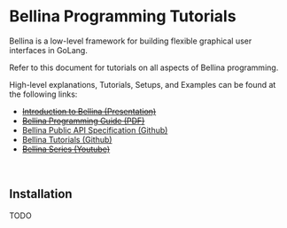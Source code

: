 # Bellina Programming Tutorials

Bellina is a low-level framework for building flexible graphical user interfaces in GoLang.

Refer to this document for tutorials on all aspects of Bellina programming.

High-level explanations, Tutorials, Setups, and Examples can be found at the following links:

 * ~~[Introduction to Bellina (Presentation)](https://todo.com/presentation)~~
 * ~~[Bellina Programming Guide (PDF)](https://todo.com/pdf)~~
 * [Bellina Public API Specification (Github)](https://github.com/amortaza/go-bellina)
 * [Bellina Tutorials (Github)](https://github.com/amortaza/go-bellina-tutorials)
 * ~~[Bellina Series (Youtube)](https://todo.com/youtube)~~

&nbsp;

## Installation

TODO

